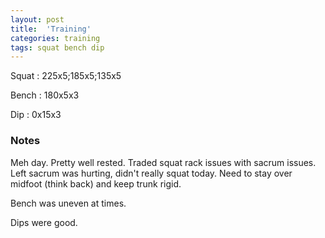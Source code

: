 ```yaml
---
layout: post
title:  'Training'
categories: training
tags: squat bench dip
---
```


Squat       :   225x5;185x5;135x5

Bench       :   180x5x3

Dip         :   0x15x3

### Notes

Meh day. Pretty well rested. Traded squat rack issues with sacrum issues. Left sacrum was
hurting, didn't really squat today. Need to stay over midfoot (think back) and keep trunk
rigid.

Bench was uneven at times.

Dips were good.
